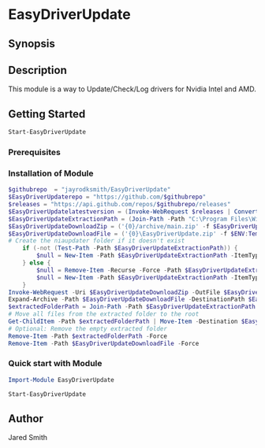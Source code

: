 # EasyDriverUpdate

## Synopsis

## Description
This module is a way to Update/Check/Log drivers for Nvidia Intel and AMD.
## Getting Started

```Powershell
Start-EasyDriverUpdate

```

### Prerequisites

### Installation of Module

```powershell
$githubrepo  = "jayrodksmith/EasyDriverUpdate"
$EasyDriverUpdaterepo = "https://github.com/$githubrepo"
$releases = "https://api.github.com/repos/$githubrepo/releases"
$EasyDriverUpdatelatestversion = (Invoke-WebRequest $releases | ConvertFrom-Json)[0].tag_name
$EasyDriverUpdateExtractionPath = (Join-Path -Path "C:\Program Files\WindowsPowerShell\Modules\EasyDriverUpdate" -ChildPath $EasyDriverUpdatelatestversion)
$EasyDriverUpdateDownloadZip = ('{0}/archive/main.zip' -f $EasyDriverUpdaterepo)
$EasyDriverUpdateDownloadFile = ('{0}\EasyDriverUpdate.zip' -f $ENV:Temp)
# Create the niaupdater folder if it doesn't exist 
    if (-not (Test-Path -Path $EasyDriverUpdateExtractionPath)) {
        $null = New-Item -Path $EasyDriverUpdateExtractionPath -ItemType Directory -Force
    } else {
        $null = Remove-Item -Recurse -Force -Path $EasyDriverUpdateExtractionPath
        $null = New-Item -Path $EasyDriverUpdateExtractionPath -ItemType Directory -Force
    }
Invoke-WebRequest -Uri $EasyDriverUpdateDownloadZip -OutFile $EasyDriverUpdateDownloadFile
Expand-Archive -Path $EasyDriverUpdateDownloadFile -DestinationPath $EasyDriverUpdateExtractionPath -Force
$extractedFolderPath = Join-Path -Path $EasyDriverUpdateExtractionPath -ChildPath "EasyDriverUpdate-Main"
# Move all files from the extracted folder to the root
Get-ChildItem -Path $extractedFolderPath | Move-Item -Destination $EasyDriverUpdateExtractionPath
# Optional: Remove the empty extracted folder
Remove-Item -Path $extractedFolderPath -Force
Remove-Item -Path $EasyDriverUpdateDownloadFile -Force
```

### Quick start with Module
```powershell
Import-Module EasyDriverUpdate

Start-EasyDriverUpdate
```
## Author
Jared Smith
